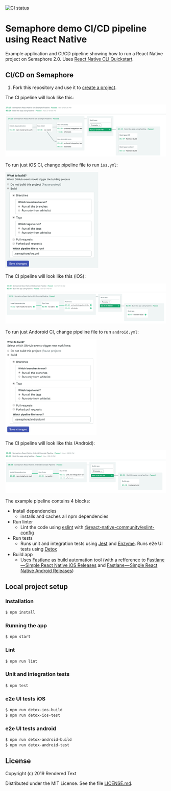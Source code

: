 ![CI status](https://semaphore-demos.semaphoreci.com/badges/semaphore-demo-react-native.svg)

# Semaphore demo CI/CD pipeline using React Native

Example application and CI/CD pipeline showing how to run a React Native project
on Semaphore 2.0. Uses [React Native CLI Quickstart](https://facebook.github.io/react-native/docs/getting-started.html).

## CI/CD on Semaphore

1. Fork this repository and use it to [create a
project](https://docs.semaphoreci.com/article/63-your-first-project).


The CI pipeline will look like this:

![CI pipeline on Semaphore](images/ci-pipeline.png)

To run just iOS CI, change pipeline file to run `ios.yml`:

<img src="images/pipeline-settings-ios.png" height="300px">

The CI pipeline will look like this (iOS):

![CI iOS pipeline on Semaphore](images/ci-pipeline-ios.png)

To run just Andoroid CI, change pipeline file to run `android.yml`:

<img src="images/pipeline-settings.png" height="300px">

The CI pipeline will look like this (Android):

![CI adnroid pipeline on Semaphore](images/ci-pipeline-android.png)

The example pipeline contains 4 blocks:

 - Install dependencies
    -  installs and caches all npm dependencies
 - Run linter
    - Lint the code using [eslint](https://eslint.org/) with [@react-native-community/eslint-config](https://www.npmjs.com/package/@react-native-community/eslint-config)
 - Run tests
    - Runs unit and integration tests using [Jest](https://jestjs.io/) and [Enzyme](https://airbnb.io/enzyme/). Runs e2e UI tests using [Detox](https://github.com/wix/Detox)
 - Build app
    - Uses [Fastlane](https://fastlane.tools) as build automation tool (with a refference to [Fastlane — Simple React Native iOS Releases](https://shift.infinite.red/simple-react-native-ios-releases-4c28bb53a97b) and [Fastlane — Simple React Native Android Releases](https://shift.infinite.red/simple-react-native-android-releases-319dc5e29605))

## Local project setup

### Installation

```bash
$ npm install
```

### Running the app

```bash
$ npm start
```

### Lint

```bash
$ npm run lint
```

### Unit and integration tests

```bash
$ npm test
```

### e2e UI tests iOS

```bash
$ npm run detox-ios-build
$ npm run detox-ios-test
```

### e2e UI tests android

```bash
$ npm run detox-android-build
$ npm run detox-android-test
```

## License

Copyright (c) 2019 Rendered Text

Distributed under the MIT License. See the file [LICENSE.md](./LICENSE.md).
 
